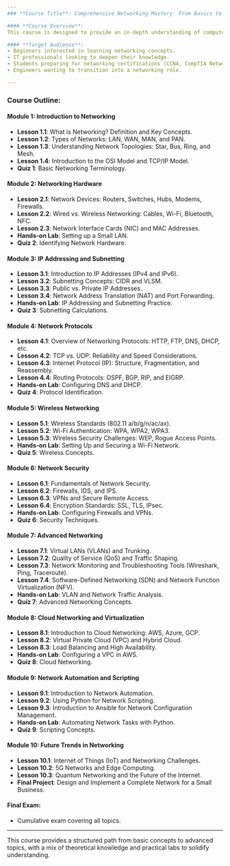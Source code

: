 ```yaml
---
### **Course Title**: Comprehensive Networking Mastery: From Basics to Advanced Concepts

#### **Course Overview**:
This course is designed to provide an in-depth understanding of computer networking, covering everything from basic principles to advanced topics. By the end of this course, learners will have a solid grasp of how networks operate, how devices communicate, and the architecture behind the internet. Each module includes hands-on labs, real-world examples, and quizzes to reinforce the learning.

#### **Target Audience**:
- Beginners interested in learning networking concepts.
- IT professionals looking to deepen their knowledge.
- Students preparing for networking certifications (CCNA, CompTIA Network+).
- Engineers wanting to transition into a networking role.

---
```


### **Course Outline**:

#### **Module 1: Introduction to Networking**
- **Lesson 1.1**: What is Networking? Definition and Key Concepts.
- **Lesson 1.2**: Types of Networks: LAN, WAN, MAN, and PAN.
- **Lesson 1.3**: Understanding Network Topologies: Star, Bus, Ring, and Mesh.
- **Lesson 1.4**: Introduction to the OSI Model and TCP/IP Model.
- **Quiz 1**: Basic Networking Terminology.

#### **Module 2: Networking Hardware**
- **Lesson 2.1**: Network Devices: Routers, Switches, Hubs, Modems, Firewalls.
- **Lesson 2.2**: Wired vs. Wireless Networking: Cables, Wi-Fi, Bluetooth, NFC.
- **Lesson 2.3**: Network Interface Cards (NIC) and MAC Addresses.
- **Hands-on Lab**: Setting up a Small LAN.
- **Quiz 2**: Identifying Network Hardware.

#### **Module 3: IP Addressing and Subnetting**
- **Lesson 3.1**: Introduction to IP Addresses (IPv4 and IPv6).
- **Lesson 3.2**: Subnetting Concepts: CIDR and VLSM.
- **Lesson 3.3**: Public vs. Private IP Addresses.
- **Lesson 3.4**: Network Address Translation (NAT) and Port Forwarding.
- **Hands-on Lab**: IP Addressing and Subnetting Practice.
- **Quiz 3**: Subnetting Calculations.

#### **Module 4: Network Protocols**
- **Lesson 4.1**: Overview of Networking Protocols: HTTP, FTP, DNS, DHCP, etc.
- **Lesson 4.2**: TCP vs. UDP: Reliability and Speed Considerations.
- **Lesson 4.3**: Internet Protocol (IP): Structure, Fragmentation, and Reassembly.
- **Lesson 4.4**: Routing Protocols: OSPF, BGP, RIP, and EIGRP.
- **Hands-on Lab**: Configuring DNS and DHCP.
- **Quiz 4**: Protocol Identification.

#### **Module 5: Wireless Networking**
- **Lesson 5.1**: Wireless Standards (802.11 a/b/g/n/ac/ax).
- **Lesson 5.2**: Wi-Fi Authentication: WPA, WPA2, WPA3.
- **Lesson 5.3**: Wireless Security Challenges: WEP, Rogue Access Points.
- **Hands-on Lab**: Setting Up and Securing a Wi-Fi Network.
- **Quiz 5**: Wireless Concepts.

#### **Module 6: Network Security**
- **Lesson 6.1**: Fundamentals of Network Security.
- **Lesson 6.2**: Firewalls, IDS, and IPS.
- **Lesson 6.3**: VPNs and Secure Remote Access.
- **Lesson 6.4**: Encryption Standards: SSL, TLS, IPsec.
- **Hands-on Lab**: Configuring Firewalls and VPNs.
- **Quiz 6**: Security Techniques.

#### **Module 7: Advanced Networking**
- **Lesson 7.1**: Virtual LANs (VLANs) and Trunking.
- **Lesson 7.2**: Quality of Service (QoS) and Traffic Shaping.
- **Lesson 7.3**: Network Monitoring and Troubleshooting Tools (Wireshark, Ping, Traceroute).
- **Lesson 7.4**: Software-Defined Networking (SDN) and Network Function Virtualization (NFV).
- **Hands-on Lab**: VLAN and Network Traffic Analysis.
- **Quiz 7**: Advanced Networking Concepts.

#### **Module 8: Cloud Networking and Virtualization**
- **Lesson 8.1**: Introduction to Cloud Networking: AWS, Azure, GCP.
- **Lesson 8.2**: Virtual Private Cloud (VPC) and Hybrid Cloud.
- **Lesson 8.3**: Load Balancing and High Availability.
- **Hands-on Lab**: Configuring a VPC in AWS.
- **Quiz 8**: Cloud Networking.

#### **Module 9: Network Automation and Scripting**
- **Lesson 9.1**: Introduction to Network Automation.
- **Lesson 9.2**: Using Python for Network Scripting.
- **Lesson 9.3**: Introduction to Ansible for Network Configuration Management.
- **Hands-on Lab**: Automating Network Tasks with Python.
- **Quiz 9**: Scripting Concepts.

#### **Module 10: Future Trends in Networking**
- **Lesson 10.1**: Internet of Things (IoT) and Networking Challenges.
- **Lesson 10.2**: 5G Networks and Edge Computing.
- **Lesson 10.3**: Quantum Networking and the Future of the Internet.
- **Final Project**: Design and Implement a Complete Network for a Small Business.

#### **Final Exam**:
- Cumulative exam covering all topics.

---

This course provides a structured path from basic concepts to advanced topics, with a mix of theoretical knowledge and practical labs to solidify understanding.
